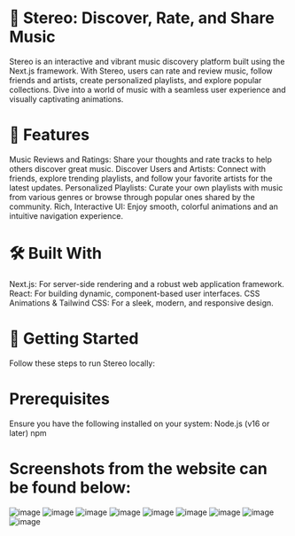 # 🎵 Stereo: Discover, Rate, and Share Music
Stereo is an interactive and vibrant music discovery platform built using the Next.js framework. With Stereo, users can rate and review music, follow friends and artists, create personalized playlists, and explore popular collections. Dive into a world of music with a seamless user experience and visually captivating animations.

# 🌟 Features
Music Reviews and Ratings: Share your thoughts and rate tracks to help others discover great music.
Discover Users and Artists: Connect with friends, explore trending playlists, and follow your favorite artists for the latest updates.
Personalized Playlists: Curate your own playlists with music from various genres or browse through popular ones shared by the community.
Rich, Interactive UI: Enjoy smooth, colorful animations and an intuitive navigation experience.
# 🛠️ Built With
Next.js: For server-side rendering and a robust web application framework.
React: For building dynamic, component-based user interfaces.
CSS Animations & Tailwind CSS: For a sleek, modern, and responsive design.
# 🚀 Getting Started
Follow these steps to run Stereo locally:

# Prerequisites
Ensure you have the following installed on your system:
Node.js (v16 or later)
npm

# Screenshots from the website can be found below:
![image](https://github.com/user-attachments/assets/27f0169f-7b46-4d4e-b276-95782ed66c0b)
![image](https://github.com/user-attachments/assets/b847644d-3cb9-475c-a115-622769dfccc6)
![image](https://github.com/user-attachments/assets/3c916737-2933-4838-aa17-b065d5a693f7)
![image](https://github.com/user-attachments/assets/53f8b9fd-f3a7-462a-8ff4-1cd0530ab3da)
![image](https://github.com/user-attachments/assets/ba611a15-f632-479f-b077-2ee49cc20fdf)
![image](https://github.com/user-attachments/assets/e3d81a66-1b13-433e-b39b-333fd2a77250)
![image](https://github.com/user-attachments/assets/c770f30c-6f91-4630-9809-a5acea0ab7cc)
![image](https://github.com/user-attachments/assets/cceb0325-63d4-48a3-8277-601b7119486b)
![image](https://github.com/user-attachments/assets/959fa2e6-009f-47a1-ae7b-36c6baec2e9d)
